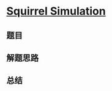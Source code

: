 # [Squirrel Simulation](https://leetcode.com/problems/squirrel-simulation/)
## 题目


## 解题思路


## 总结


